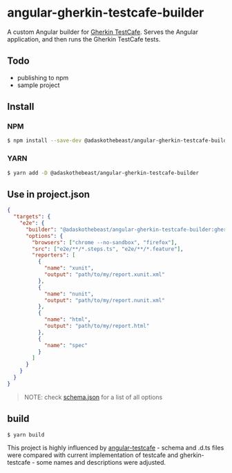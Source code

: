 # angular-gherkin-testcafe-builder

A custom Angular builder for [Gherkin TestCafe](https://github.com/kiwigrid/gherkin-testcafe). Serves the Angular application, and then runs the Gherkin TestCafe tests.

## Todo

- publishing to npm
- sample project

## Install

### NPM

```bash
$ npm install --save-dev @adaskothebeast/angular-gherkin-testcafe-builder
```

### YARN

```bash
$ yarn add -D @adaskothebeast/angular-gherkin-testcafe-builder
```

## Use in project.json

```json
{
  "targets": {
    "e2e": {
      "builder": "@adaskothebeast/angular-gherkin-testcafe-builder:gherkin-testcafe",
      "options": {
        "browsers": ["chrome --no-sandbox", "firefox"],
        "src": ["e2e/**/*.steps.ts", "e2e/**/*.feature"],
        "reporters": [
          {
            "name": "xunit",
            "output": "path/to/my/report.xunit.xml"
          },
          {
            "name": "nunit",
            "output": "path/to/my/report.nunit.xml"
          },
          {
            "name": "html",
            "output": "path/to/my/report.html"
          },
          {
            "name": "spec"
          }
        ]
      }
    }
  }
}
```

> NOTE: check [schema.json](packages/angular-gherkin-testcafe-builder/src/lib/schema.json) for a list of all options

## build

```bash
$ yarn build
```

This project is highly influenced by [angular-testcafe](https://github.com/politie/angular-testcafe) - schema and .d.ts files were compared with current implementation of testcafe and gherkin-testcafe - some names and descriptions were adjusted.
